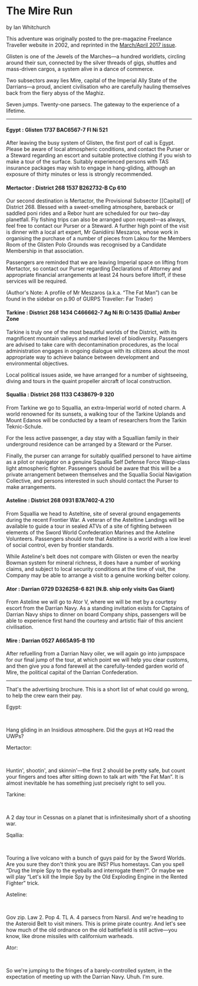 # The Mire Run

by Ian Whitchurch

This adventure was originally posted to the pre-magazine Freelance Traveller website in 2002, and reprinted in the [March/April 2017 issue](https://www.freelancetraveller.com/magazine/2017-0304/index.html).

Glisten is one of the Jewels of the Marches—a hundred worldlets, circling around their sun, connected by the silver threads of gigs, shuttles and mass-driven cargos, a system alive in a dance of commerce.

Two subsectors away lies Mire, capital of the Imperial Ally State of the Darrians—a proud, ancient civilisation who are carefully hauling themselves back from the fiery abyss of the Maghiz.

Seven jumps. Twenty-one parsecs. The gateway to the experience of a lifetime.

---

#### Egypt : Glisten 1737 BAC6567-7 Fl Ni 521

After leaving the busy system of Glisten, the first port of call is Egypt. Please be aware of local atmospheric conditions, and contact the Purser or a Steward regarding an escort and suitable protective clothing if you wish to make a tour of the surface. Suitably experienced persons with TAS insurance packages may wish to engage in hang-gliding, although an exposure of thirty minutes or less is strongly recommended.

#### Mertactor : District 268 1537 B262732-B Cp 610

Our second destination is Mertactor, the Provisional Subsector [[Capital]] of District 268. Blessed with a sweet-smelling atmosphere, bareback or saddled poni rides and a Rebor hunt are scheduled for our two-day planetfall. Fly fishing trips can also be arranged upon request—as always, feel free to contact our Purser or a Steward. A further high point of the visit is dinner with a local art expert, Mr Ganidiirsi Meszaros, whose work in organising the purchase of a number of pieces from Lakou for the Members Room of the Glisten Polo Grounds was recognised by a Candidate Membership in that association.

Passengers are reminded that we are leaving Imperial space on lifting from Mertactor, so contact our Purser regarding Declarations of Attorney and appropriate financial arrangements at least 24 hours before liftoff, if these services will be required.

(Author's Note: A profile of Mr Meszaros (a.k.a. “The Fat Man”) can be found in the sidebar on p.90 of GURPS Traveller: Far Trader)

#### Tarkine : District 268 1434 C466662-7 Ag Ni Ri O:1435 (Dallia) Amber Zone

Tarkine is truly one of the most beautiful worlds of the District, with its magnificent mountain valleys and marked level of biodiversity. Passengers are advised to take care with decontamination procedures, as the local administration engages in ongoing dialogue with its citizens about the most appropriate way to achieve balance between development and environmental objectives.

Local political issues aside, we have arranged for a number of sightseeing, diving and tours in the quaint propeller aircraft of local construction.

#### Squallia : District 268 1133 C438679-9 320

From Tarkine we go to Squallia, an extra-Imperial world of noted charm. A world renowned for its sunsets, a walking tour of the Tarkine Uplands and Mount Edanos will be conducted by a team of researchers from the Tarkin Teknic-Schule.

For the less active passenger, a day stay with a Squallian family in their underground residence can be arranged by a Steward or the Purser.

Finally, the purser can arrange for suitably qualified personel to have airtime as a pilot or navigator on a genuine Squallia Self Defense Force Wasp-class light atmospheric fighter. Passengers should be aware that this will be a private arrangement between themselves and the Squallia Social Navigation Collective, and persons interested in such should contact the Purser to make arrangements.

#### Asteline : District 268 0931 B7A7402-A 210

From Squallia we head to Asteltine, site of several ground engagements during the recent Frontier War. A veteran of the Asteltine Landings will be available to guide a tour in sealed ATVs of a site of fighting between elements of the Sword World Confederation Marines and the Asteline Volunteers. Passengers should note that Asteltine is a world with a low level of social control, even by frontier standards.

While Asteline's belt does not compare with Glisten or even the nearby Bowman system for mineral richness, it does have a number of working claims, and subject to local security conditions at the time of visit, the Company may be able to arrange a visit to a genuine working belter colony.

#### Ator : Darrian 0729 D326258-6 821 (N.B. ship only visits Gas Giant)

From Asteline we will go to Ator V, where we will be met by a courtesy escort from the Darrian Navy. As a standing invitation exists for Captains of Darrian Navy ships to dinner on board Company ships, passengers will be able to experience first hand the courtesy and artistic flair of this ancient civilisation.

#### Mire : Darrian 0527 A665A95-B 110

After refuelling from a Darrian Navy oiler, we will again go into jumpspace for our final jump of the tour, at which point we will help you clear customs, and then give you a fond farewell at the carefully-tended garden world of Mire, the political capital of the Darrian Confederation.

---

That's the advertising brochure. This is a short list of what could go wrong, to help the crew earn their pay.

Egypt:

 

Hang gliding in an Insidious atmosphere. Did the guys at HQ read the UWPs?

Mertactor:

 

Huntin', shootin', and skinnin'—the first 2 should be pretty safe, but count your fingers and toes after sitting down to talk art with “the Fat Man”. It is almost inevitable he has something just precisely right to sell you.

Tarkine:

 

A 2 day tour in Cessnas on a planet that is infinitesimally short of a shooting war.

Sqallia:

 

Touring a live volcano with a bunch of guys paid for by the Sword Worlds. Are you sure they don't think you are INS? Plus homestays. Can you spell “Drug the Impie Spy to the eyeballs and interrogate them?”. Or maybe we will play “Let's kill the Impie Spy by the Old Exploding Engine in the Rented Fighter” trick.

Asteline:

 

Gov zip. Law 2. Pop 4. TL A. 4 parsecs from Narsil. And we're heading to the Asteroid Belt to visit miners. This is prime pirate country. And let's see how much of the old ordnance on the old battlefield is still active—you know, like drone missiles with californium warheads.

Ator:

 

So we're jumping to the fringes of a barely-controlled system, in the expectation of meeting up with the Darrian Navy. Uhuh. I'm sure.